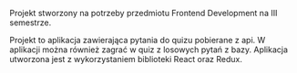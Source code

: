 Projekt stworzony na potrzeby przedmiotu Frontend Development na III semestrze.

Projekt to aplikacja zawierająca pytania do quizu pobierane z api. W aplikacji można również zagrać w quiz z losowych pytań z bazy.
Aplikacja utworzona jest z wykorzystaniem biblioteki React oraz Redux.